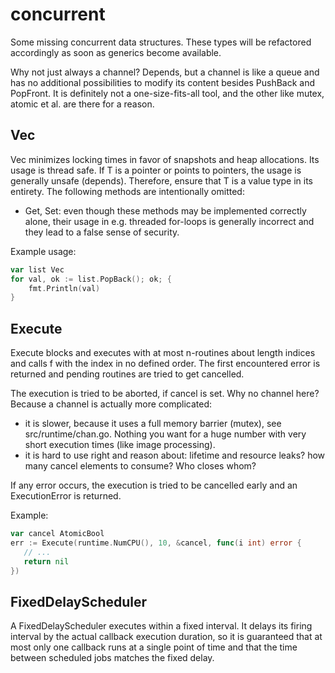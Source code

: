 # concurrent
Some missing concurrent data structures. These types will be refactored accordingly as soon as generics
become available. 

Why not just always a channel? Depends, but a channel is like a queue and has no additional
possibilities to modify its content besides PushBack and PopFront. It is definitely not a one-size-fits-all
tool, and the other like mutex, atomic et al. are there for a reason.

## Vec

Vec minimizes locking times in favor of snapshots and heap allocations. Its usage is thread safe.
If T is a pointer or points to pointers, the usage is generally
unsafe (depends). Therefore, ensure that T is a value type in its entirety.
The following methods are intentionally omitted:
  - Get, Set: even though these methods may be implemented correctly alone,
    their usage in e.g. threaded for-loops is generally incorrect and they lead to
    a false sense of security.
    

Example usage:
```go
var list Vec
for val, ok := list.PopBack(); ok; {
    fmt.Println(val)
}
```

## Execute

Execute blocks and executes with at most n-routines about length indices and calls f with
the index in no defined order.
The first encountered error is returned and pending routines are tried to get cancelled.

The execution is tried to be aborted, if cancel is set. Why no channel here? Because a channel is actually
more complicated:
  * it is slower, because it uses a full memory barrier (mutex), see src/runtime/chan.go. Nothing you want
    for a huge number with very short execution times (like image processing).
  * it is hard to use right and reason about: lifetime and resource leaks? how many cancel elements to consume? Who
    closes whom?
    
If any error occurs, the execution is tried to be cancelled early and an ExecutionError is returned.

Example:
```go
var cancel AtomicBool 
err := Execute(runtime.NumCPU(), 10, &cancel, func(i int) error {
   // ... 
   return nil
})
```

## FixedDelayScheduler
A FixedDelayScheduler executes within a fixed interval. It delays its firing interval by the actual
callback execution duration, so it is guaranteed that at most only one callback runs at a single point of time
and that the time between scheduled jobs matches the fixed delay.